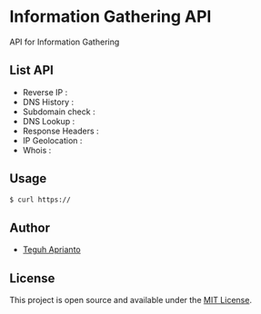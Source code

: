 # Information Gathering API
API for Information Gathering

## List API ##

- Reverse IP 		    :
- DNS History 		  :
- Subdomain check 	: 
- DNS Lookup 		    : 
- Response Headers 	: 
- IP Geolocation 	  : 
- Whois 			      : 

## Usage ##

```bash
$ curl https://
```

## Author

- [Teguh Aprianto](https://teguh.co)

## License

This project is open source and available under the [MIT License](LICENSE).
